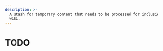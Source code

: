 ```yaml
---
description: >-
  A stash for temporary content that needs to be processed for inclusion in the
  wiki.
---
```


# TODO

